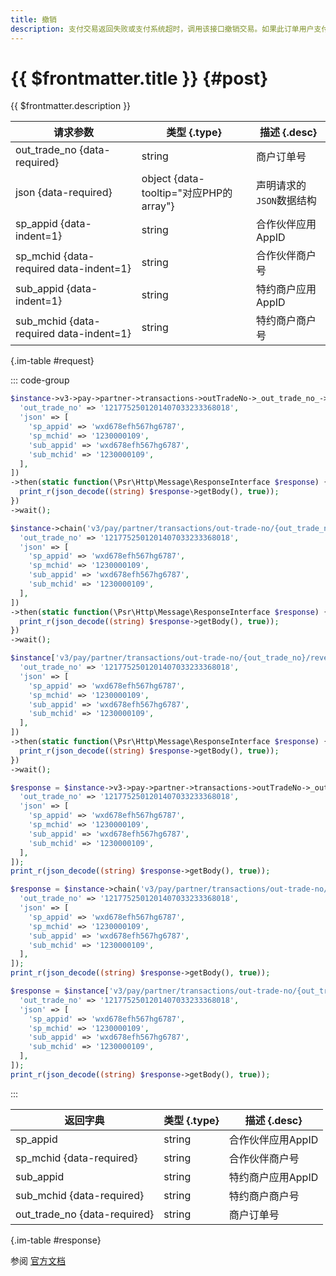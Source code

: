 ```yaml
---
title: 撤销
description: 支付交易返回失败或支付系统超时，调用该接口撤销交易。如果此订单用户支付失败，微信支付系统会将此订单关闭；如果用户支付成功，微信支付系统会将此订单资金退还给用户。
---
```


# {{ $frontmatter.title }} {#post}

{{ $frontmatter.description }}

| 请求参数 | 类型 {.type} | 描述 {.desc}
| --- | --- | ---
| out_trade_no {data-required} | string | 商户订单号
| json {data-required} | object {data-tooltip="对应PHP的array"} | 声明请求的`JSON`数据结构
| sp_appid {data-indent=1} | string | 合作伙伴应用AppID
| sp_mchid {data-required data-indent=1} | string | 合作伙伴商户号
| sub_appid {data-indent=1} | string | 特约商户应用AppID
| sub_mchid {data-required data-indent=1} | string | 特约商户商户号

{.im-table #request}

::: code-group

```php [异步纯链式]
$instance->v3->pay->partner->transactions->outTradeNo->_out_trade_no_->reverse->postAsync([
  'out_trade_no' => '1217752501201407033233368018',
  'json' => [
    'sp_appid' => 'wxd678efh567hg6787',
    'sp_mchid' => '1230000109',
    'sub_appid' => 'wxd678efh567hg6787',
    'sub_mchid' => '1230000109',
  ],
])
->then(static function(\Psr\Http\Message\ResponseInterface $response) {
  print_r(json_decode((string) $response->getBody(), true));
})
->wait();
```

```php [异步声明式]
$instance->chain('v3/pay/partner/transactions/out-trade-no/{out_trade_no}/reverse')->postAsync([
  'out_trade_no' => '1217752501201407033233368018',
  'json' => [
    'sp_appid' => 'wxd678efh567hg6787',
    'sp_mchid' => '1230000109',
    'sub_appid' => 'wxd678efh567hg6787',
    'sub_mchid' => '1230000109',
  ],
])
->then(static function(\Psr\Http\Message\ResponseInterface $response) {
  print_r(json_decode((string) $response->getBody(), true));
})
->wait();
```

```php [异步属性式]
$instance['v3/pay/partner/transactions/out-trade-no/{out_trade_no}/reverse']->postAsync([
  'out_trade_no' => '1217752501201407033233368018',
  'json' => [
    'sp_appid' => 'wxd678efh567hg6787',
    'sp_mchid' => '1230000109',
    'sub_appid' => 'wxd678efh567hg6787',
    'sub_mchid' => '1230000109',
  ],
])
->then(static function(\Psr\Http\Message\ResponseInterface $response) {
  print_r(json_decode((string) $response->getBody(), true));
})
->wait();
```

```php [同步纯链式]
$response = $instance->v3->pay->partner->transactions->outTradeNo->_out_trade_no_->reverse->post([
  'out_trade_no' => '1217752501201407033233368018',
  'json' => [
    'sp_appid' => 'wxd678efh567hg6787',
    'sp_mchid' => '1230000109',
    'sub_appid' => 'wxd678efh567hg6787',
    'sub_mchid' => '1230000109',
  ],
]);
print_r(json_decode((string) $response->getBody(), true));
```

```php [同步声明式]
$response = $instance->chain('v3/pay/partner/transactions/out-trade-no/{out_trade_no}/reverse')->post([
  'out_trade_no' => '1217752501201407033233368018',
  'json' => [
    'sp_appid' => 'wxd678efh567hg6787',
    'sp_mchid' => '1230000109',
    'sub_appid' => 'wxd678efh567hg6787',
    'sub_mchid' => '1230000109',
  ],
]);
print_r(json_decode((string) $response->getBody(), true));
```

```php [同步属性式]
$response = $instance['v3/pay/partner/transactions/out-trade-no/{out_trade_no}/reverse']->post([
  'out_trade_no' => '1217752501201407033233368018',
  'json' => [
    'sp_appid' => 'wxd678efh567hg6787',
    'sp_mchid' => '1230000109',
    'sub_appid' => 'wxd678efh567hg6787',
    'sub_mchid' => '1230000109',
  ],
]);
print_r(json_decode((string) $response->getBody(), true));
```

:::

| 返回字典 | 类型 {.type} | 描述 {.desc}
| --- | --- | ---
| sp_appid | string | 合作伙伴应用AppID
| sp_mchid {data-required}| string | 合作伙伴商户号
| sub_appid | string | 特约商户应用AppID
| sub_mchid {data-required}| string | 特约商户商户号
| out_trade_no {data-required}| string | 商户订单号

{.im-table #response}

参阅 [官方文档](https://pay.weixin.qq.com/docs/partner/apis/partner-code-payment-v3/partner/partner-reverse.html)
